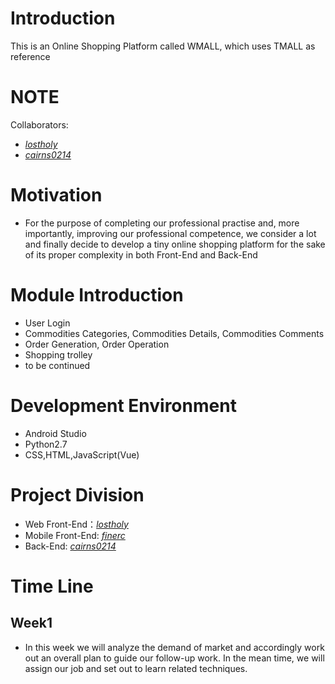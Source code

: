 # Introduction
This is an Online Shopping Platform called WMALL, which uses TMALL as reference

# NOTE
Collaborators:
* [*lostholy*][1]
* [*cairns0214*][2]

# Motivation
* For the purpose of completing our professional practise and, more importantly, improving our professional competence, we consider a 
  lot and finally decide to develop a tiny online shopping platform for the sake of its proper complexity in both Front-End and Back-End

# Module Introduction
* User Login
* Commodities Categories, Commodities Details, Commodities Comments
* Order Generation, Order Operation
* Shopping trolley
* to be continued

# Development Environment
* Android Studio
* Python2.7
* CSS,HTML,JavaScript(Vue)

# Project Division
* Web Front-End：[*lostholy*][1]
* Mobile Front-End: [*finerc*][3]
* Back-End: [*cairns0214*][2]

# Time Line
## Week1
* In this week we will analyze the demand of market and accordingly work out an overall plan to guide our follow-up work. In the mean time,   we will assign our job and set out to learn related techniques.
  
[1]: https://github.com/lostholy
[2]: https://github.com/cairns0214
[3]: https://github.com/finerc
